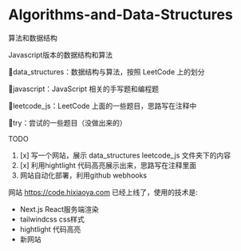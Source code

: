 # Algorithms-and-Data-Structures
算法和数据结构

Javascript版本的数据结构和算法

📂data_structures：数据结构与算法，按照 LeetCode 上的划分

📂javascript：JavaScript 相关的手写题和编程题

📂leetcode_js：LeetCode 上面的一些题目，思路写在注释中

📂try：尝试的一些题目（没做出来的）

TODO

1. [x] 写一个网站，展示 data_structures leetcode_js 文件夹下的内容
2. [x] 利用hightlight 代码高亮展示出来，思路写在注释里面
3. 网站自动化部署，利用github webhooks


网站 https://code.hixiaoya.com 已经上线了，使用的技术是: 

- Next.js React服务端渲染
- tailwindcss css样式
- hightlight 代码高亮
- 新网站


